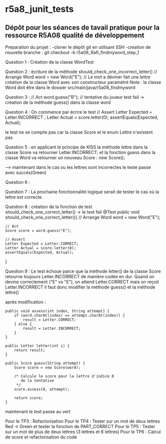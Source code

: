 # r5a8_junit_tests

## Dépôt pour les séances de tavail pratique pour la ressource R5A08 qualité de développement


Preparation du projet :
 -cloner le dépôt git en utilisant SSH
 -creation de nouvelle branche : git checkout -b r5a08_Rafi_findmyword_step_1
 
Question 1 :
Création de la classe WordTest

Question 2 :
écriture de la méthode should_check_one_incorrect_letter()
  // Arrange
  Word word = new Word("E"); // Le mot a déviner fait une lettre
  création de la classe Word avec son constructeur paramétré
Note : la classe Word doit être dans le dossier src/main/java/r5a08_findmyword

Question 3 :
// Act
  word.guess("B"); // tentative du joueur
  test fail -> création de la méthode guess() dans la classe word

Question 4 :
On commence par écrire le test
  // Assert
  Letter Expected = Letter.INCORRECT ;
  Letter Actual = score.letter(0);
  assertEquals(Expected, Actual);

le test ne se compile pas car la classe Score et le enum Lettre n'existent pas

Question 5 :
en applicant le principe de KISS la méthode lettre dans la classe Score va retourner Letter.INCORRECT;
et la fonction guess dans la classe Word va retourner un nouveau Score : new Score();

--> maintenant dans le cas ou les lettres sont incorrectes le teste passe avec succés(Green)


Question 6 :


Question 7 :
La prochaine fonctionnalité logique serait de tester le cas où la lettre est correcte.

Question 8 :
création de la fonction de test should_check_one_correct_letter() -> le test fail
@Test
public void should_check_one_correct_letter(){
    // Arrange
    Word word = new Word("E");
    
    // Act
    Score score = word.guess("E");
    
    // Assert
    Letter Expected = Letter.CORRECT;
    Letter Actual = score.letter(0);
    assertEquals(Expected, Actual);
}

Question 9 :
Le test échoue parce que la méthode letter() de la classe Score retourne toujours Letter.INCORRECT de manière codée en dur. Quand on devine correctement ("E" vs "E"), on attend Letter.CORRECT mais on reçoit Letter.INCORRECT
il faut donc modifier la méthode guess() et la méthode lettre()


après modification :


    public void assess(int index, String attempt) {
        if (word.charAt(index) == attempt.charAt(index)) {
            result = Letter.CORRECT;
        } else {
            result = Letter.INCORRECT;
        }
    }

    public Letter letter(int i) {
        return result;
    }
    
    public Score guess(String attempt) {
        Score score = new Score(word);

        /* Calcule le score pour la lettre d'indice 0
           de la tentative
         */
        score.assess(0, attempt);

        return score;
    }
maintenant le test passe au vert


Pour le TP3 : Refactorisation
Pour le TP4 : Tester sur un mot de deux lettres Red -> Green   et    tester la fonction de PART_CORRECT
Pour le TP5 : Tester sur un mot de plus de deux lettres (3 lettres et 6 lettres)
Pour le TP6 : Calcul de score et refactorisation du code
